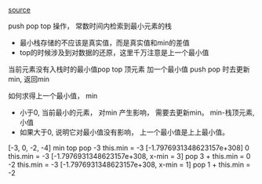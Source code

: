 [source](https://github.com/azl397985856/leetcode/blob/master/problems/155.min-stack.md)

push pop top 操作， 常数时间内检索到最小元素的栈

- 最小栈存储的不应该是真实值，而是真实值和min的差值
- top的时候涉及到对数据的还原，这里千万注意是上一个最小值

当前元素没有入栈时的最小值pop top  顶元素 加一个最小值  push pop 时去更新min,  返回min 

如何求得上一个最小值，  min
- 小于0, 当前最小的元素， 对min 产生影响， 需要去更新min。 
min-栈顶元素, 小值
- 如果大于0, 说明它对最小值没有影响， 上一个最小值是上上最小值。 

[-3, 0, -2, -4]    min   top   pop
-3    this.min = -3   [-1.7976931348623157e+308]
0     this.min = -3   [-1.7976931348623157e+308, x-min = 3]  pop 3 + this.min = 0   
-2    this.min = -3  [-1.7976931348623157e+308, x-min = 1] 
pop 1 + this.min = -2  
